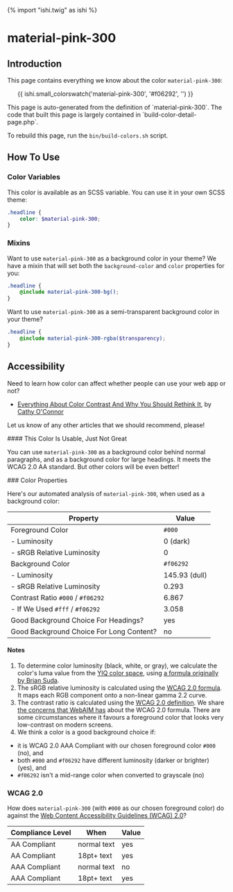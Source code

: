 {% import "ishi.twig" as ishi %}
# material-pink-300

## Introduction

This page contains everything we know about the color `material-pink-300`:

<div class="grid">
    <div class="cell">
        <div class="swatch">
            <ul>
                {{ ishi.small_colorswatch('material-pink-300', '#f06292', '') }}
            </ul>
        </div>
    </div>
</div>

<div class="callout attention" markdown="1">
This page is auto-generated from the definition of `material-pink-300`. The code that built this page is largely contained in `build-color-detail-page.php`.

To rebuild this page, run the `bin/build-colors.sh` script.
</div>

## How To Use

### Color Variables

This color is available as an SCSS variable. You can use it in your own SCSS theme:

```scss
.headline {
    color: $material-pink-300;
}
```

### Mixins

Want to use `material-pink-300` as a background color in your theme? We have a mixin that will set both the `background-color` and `color` properties for you:

```scss
.headline {
    @include material-pink-300-bg();
}
```

Want to use `material-pink-300` as a semi-transparent background color in your theme?

```scss
.headline {
    @include material-pink-300-rgba($transparency);
}
```

## Accessibility

Need to learn how color can affect whether people can use your web app or not?

* [Everything About Color Contrast And Why You Should Rethink It](https://www.smashingmagazine.com/2014/10/color-contrast-tips-and-tools-for-accessibility/), by [Cathy O'Connor](http://www.twitter.com/cagocon)

Let us know of any other articles that we should recommend, please!
<div class="callout warning" markdown="1">
#### This Color Is Usable, Just Not Great

You can use `material-pink-300` as a background color behind normal paragraphs, and as a background color for large headings. It meets the WCAG 2.0 AA standard. But other colors will be even better!
</div>
### Color Properties

Here's our automated analysis of `material-pink-300`, when used as a background color:

Property | Value
---------|------
Foreground Color | `#000`
- Luminosity | 0 (dark)
- sRGB Relative Luminosity | 0
Background Color | `#f06292`
- Luminosity | 145.93 (dull)
- sRGB Relative Luminosity | 0.293
Contrast Ratio `#000` / `#f06292` | 6.867
- If We Used `#fff` / `#f06292` | 3.058
Good Background Choice For Headings? | yes
Good Background Choice For Long Content? | no

#### Notes

1. To determine color luminosity (black, white, or gray), we calculate the color's luma value from the [YIQ color space](https://en.wikipedia.org/wiki/YIQ), using [a formula originally by Brian Suda](https://24ways.org/2010/calculating-color-contrast/).
1. The sRGB relative luminosity is calculated using the [WCAG 2.0 formula](https://www.w3.org/TR/WCAG20/#relativeluminancedef). It maps each RGB component onto a non-linear gamma 2.2 curve.
1. The contrast ratio is calculated using the [WCAG 2.0 definition](https://www.w3.org/TR/2008/REC-WCAG20-20081211/#contrast-ratiodef). We share [the concerns that WebAIM has](http://webaim.org/blog/wcag-2-1-feedback/) about the WCAG 2.0 formula. There are some circumstances where it favours a foreground color that looks very low-contrast on modern screens.
1. We think a color is a good background choice if:
  - it is WCAG 2.0 AAA Compliant with our chosen foreground color `#000` (no), and
  - both `#000` and `#f06292` have different luminosity (darker or brighter) (yes), and
  - `#f06292` isn't a mid-range color when converted to grayscale (no)

### WCAG 2.0

How does `material-pink-300` (with `#000` as our chosen foreground color) do against the [Web Content Accessibility Guidelines (WCAG) 2.0](https://www.w3.org/TR/WCAG20/)?

Compliance Level | When | Value
-----------------|------|------
AA Compliant | normal text | yes
AA Compliant | 18pt+ text | yes
AAA Compliant | normal text | no
AAA Compliant | 18pt+ text | yes